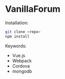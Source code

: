 # VanillaForum

Installation:
```sh
git clone <repo>
npm install
```

Keywords:
- Vue.js
- Webpack
- Cordova
- mongodb